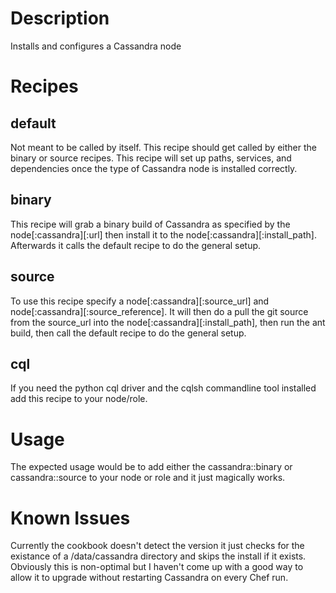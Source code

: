 Description
===========

Installs and configures a Cassandra node

Recipes
=======

default
-------

Not meant to be called by itself. This recipe should get called by either the binary or source recipes. This recipe will set up paths, services, and dependencies once the type of Cassandra node is installed correctly.

binary
------

This recipe will grab a binary build of Cassandra as specified by the node[:cassandra][:url] then install it to the node[:cassandra][:install_path]. Afterwards it calls the default recipe to do the general setup.

source
------

To use this recipe specify a node[:cassandra][:source_url] and node[:cassandra][:source_reference]. It will then do a pull the git source from the source_url into the node[:cassandra][:install_path], then run the ant build, then call the default recipe to do the general setup.

cql
---

If you need the python cql driver and the cqlsh commandline tool installed add this recipe to your node/role.

Usage
=====

The expected usage would be to add either the cassandra::binary or cassandra::source to your node or role and it just magically works.

Known Issues
============

Currently the cookbook doesn't detect the version it just checks for the existance of a /data/cassandra directory and skips the install if it exists. Obviously this is non-optimal but I haven't come up with a good way to allow it to upgrade without restarting Cassandra on every Chef run.
